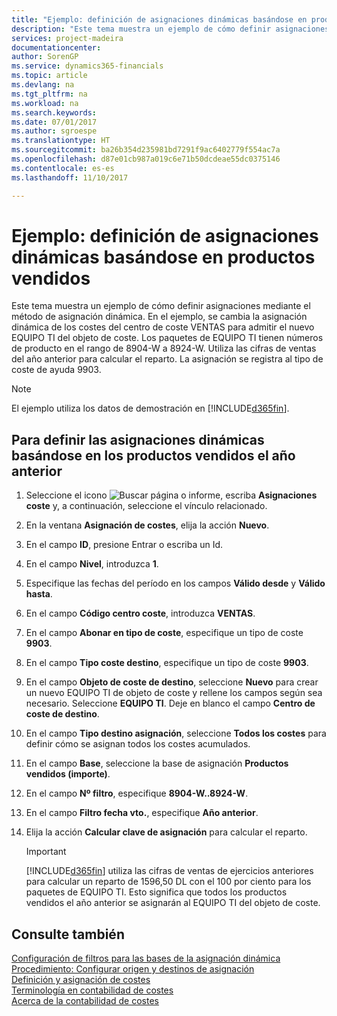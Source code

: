 ```yaml
---
title: "Ejemplo: definición de asignaciones dinámicas basándose en productos vendidos | Documentos de Microsoft"
description: "Este tema muestra un ejemplo de cómo definir asignaciones mediante el método de asignación dinámica."
services: project-madeira
documentationcenter: 
author: SorenGP
ms.service: dynamics365-financials
ms.topic: article
ms.devlang: na
ms.tgt_pltfrm: na
ms.workload: na
ms.search.keywords: 
ms.date: 07/01/2017
ms.author: sgroespe
ms.translationtype: HT
ms.sourcegitcommit: ba26b354d235981bd7291f9ac6402779f554ac7a
ms.openlocfilehash: d87e01cb987a019c6e71b50dcdeae55dc0375146
ms.contentlocale: es-es
ms.lasthandoff: 11/10/2017

---
```

# <a name="scenario-example-defining-dynamic-allocations-based-on-items-sold"></a>Ejemplo: definición de asignaciones dinámicas basándose en productos vendidos
Este tema muestra un ejemplo de cómo definir asignaciones mediante el método de asignación dinámica. En el ejemplo, se cambia la asignación dinámica de los costes del centro de coste VENTAS para admitir el nuevo EQUIPO TI del objeto de coste. Los paquetes de EQUIPO TI tienen números de producto en el rango de 8904-W a 8924-W. Utiliza las cifras de ventas del año anterior para calcular el reparto. La asignación se registra al tipo de coste de ayuda 9903.  

> [!NOTE]  
>  El ejemplo utiliza los datos de demostración en [!INCLUDE[d365fin](includes/d365fin_md.md)].  

## <a name="to-define-dynamic-allocations-based-on-items-sold-in-the-previous-year"></a>Para definir las asignaciones dinámicas basándose en los productos vendidos el año anterior  

1.  Seleccione el icono ![Buscar página o informe](media/ui-search/search_small.png "icono Buscar página o informe"), escriba **Asignaciones coste** y, a continuación, seleccione el vínculo relacionado.  
2.  En la ventana **Asignación de costes**, elija la acción **Nuevo**.  
3.  En el campo **ID**, presione Entrar o escriba un Id.  
4.  En el campo **Nivel**, introduzca **1**.  
5.  Especifique las fechas del período en los campos **Válido desde** y **Válido hasta**.  
6.  En el campo **Código centro coste**, introduzca **VENTAS**.  
7.  En el campo **Abonar en tipo de coste**, especifique un tipo de coste **9903**.  
8.  En el campo **Tipo coste destino**, especifique un tipo de coste **9903**.  
9. En el campo **Objeto de coste de destino**, seleccione **Nuevo** para crear un nuevo EQUIPO TI de objeto de coste y rellene los campos según sea necesario. Seleccione **EQUIPO TI**. Deje en blanco el campo **Centro de coste de destino**.  
10. En el campo **Tipo destino asignación**, seleccione **Todos los costes** para definir cómo se asignan todos los costes acumulados.  
11. En el campo **Base**, seleccione la base de asignación **Productos vendidos (importe)**.  
12. En el campo **Nº filtro**, especifique **8904-W..8924-W**.  
13. En el campo **Filtro fecha vto.**, especifique **Año anterior**.  
14. Elija la acción **Calcular clave de asignación** para calcular el reparto.  

    > [!IMPORTANT]  
    >  [!INCLUDE[d365fin](includes/d365fin_md.md)] utiliza las cifras de ventas de ejercicios anteriores para calcular un reparto de 1596,50 DL con el 100 por ciento para los paquetes de EQUIPO TI. Esto significa que todos los productos vendidos el año anterior se asignarán al EQUIPO TI del objeto de coste.  

## <a name="see-also"></a>Consulte también  
 [Configuración de filtros para las bases de la asignación dinámica](finance-setting-filters-for-dynamic-allocation-bases.md)   
 [Procedimiento: Configurar origen y destinos de asignación](finance-how-to-set-up-allocation-source-and-targets.md)   
 [Definición y asignación de costes](finance-define-and-allocate-costs.md)   
 [Terminología en contabilidad de costes](finance-terminology-in-cost-accounting.md)   
 [Acerca de la contabilidad de costes](finance-about-cost-accounting.md)


